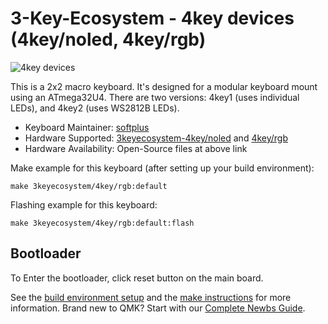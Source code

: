 # 3-Key-Ecosystem - 4key devices (4key/noled, 4key/rgb)

![4key devices](https://i.imgur.com/s1vaNye.jpg)

This is a 2x2 macro keyboard.
It's designed for a modular keyboard mount using an ATmega32U4.
There are two versions: 4key1 (uses individual LEDs), and 4key2 (uses WS2812B LEDs).

* Keyboard Maintainer: [softplus](https://github.com/softplus)
* Hardware Supported: [3keyecosystem-4key/noled](https://github.com/softplus/3keyecosystem/tree/main/4key/4key1) and [4key/rgb](https://github.com/softplus/3keyecosystem/tree/main/4key/4key2)
* Hardware Availability: Open-Source files at above link

Make example for this keyboard (after setting up your build environment):

    make 3keyecosystem/4key/rgb:default

Flashing example for this keyboard:

    make 3keyecosystem/4key/rgb:default:flash

## Bootloader

To Enter the bootloader, click reset button on the main board.

See the [build environment setup](https://docs.qmk.fm/#/getting_started_build_tools) and the [make instructions](https://docs.qmk.fm/#/getting_started_make_guide) for more information. Brand new to QMK? Start with our [Complete Newbs Guide](https://docs.qmk.fm/#/newbs).
